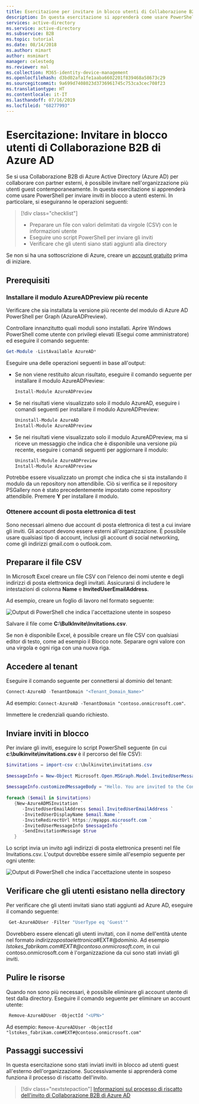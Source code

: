 ```yaml
---
title: Esercitazione per invitare in blocco utenti di Collaborazione B2B - Azure Active Directory | Microsoft Docs
description: In questa esercitazione si apprenderà come usare PowerShell e un file CSV per inviare inviti in blocco a utenti esterni di Collaborazione B2B di Azure AD.
services: active-directory
ms.service: active-directory
ms.subservice: B2B
ms.topic: tutorial
ms.date: 08/14/2018
ms.author: mimart
author: msmimart
manager: celestedg
ms.reviewer: mal
ms.collection: M365-identity-device-management
ms.openlocfilehash: d3bd02afa1fe1aaba6602201f839468a58673c29
ms.sourcegitcommit: 9a699d7408023d3736961745c753ca3cec708f23
ms.translationtype: HT
ms.contentlocale: it-IT
ms.lasthandoff: 07/16/2019
ms.locfileid: "68277993"
---
```

# <a name="tutorial-bulk-invite-azure-ad-b2b-collaboration-users"></a>Esercitazione: Invitare in blocco utenti di Collaborazione B2B di Azure AD

Se si usa Collaborazione B2B di Azure Active Directory (Azure AD) per collaborare con partner esterni, è possibile invitare nell'organizzazione più utenti guest contemporaneamente. In questa esercitazione si apprenderà come usare PowerShell per inviare inviti in blocco a utenti esterni. In particolare, si eseguiranno le operazioni seguenti:

> [!div class="checklist"]
> * Preparare un file con valori delimitati da virgole (CSV) con le informazioni utente
> * Eseguire uno script PowerShell per inviare gli inviti
> * Verificare che gli utenti siano stati aggiunti alla directory

Se non si ha una sottoscrizione di Azure, creare un [account gratuito](https://azure.microsoft.com/free/?WT.mc_id=A261C142F) prima di iniziare. 

## <a name="prerequisites"></a>Prerequisiti

### <a name="install-the-latest-azureadpreview-module"></a>Installare il modulo AzureADPreview più recente
Verificare che sia installata la versione più recente del modulo di Azure AD PowerShell per Graph (AzureADPreview). 

Controllare innanzitutto quali moduli sono installati. Aprire Windows PowerShell come utente con privilegi elevati (Esegui come amministratore) ed eseguire il comando seguente:
 
```powershell  
Get-Module -ListAvailable AzureAD*
```

Eseguire una delle operazioni seguenti in base all'output:

- Se non viene restituito alcun risultato, eseguire il comando seguente per installare il modulo AzureADPreview:
  
   ```powershell  
   Install-Module AzureADPreview
   ```
- Se nei risultati viene visualizzato solo il modulo AzureAD, eseguire i comandi seguenti per installare il modulo AzureADPreview: 

   ```powershell 
   Uninstall-Module AzureAD 
   Install-Module AzureADPreview 
   ```
- Se nei risultati viene visualizzato solo il modulo AzureADPreview, ma si riceve un messaggio che indica che è disponibile una versione più recente, eseguire i comandi seguenti per aggiornare il modulo: 

   ```powershell 
   Uninstall-Module AzureADPreview 
   Install-Module AzureADPreview 
  ```

Potrebbe essere visualizzato un prompt che indica che si sta installando il modulo da un repository non attendibile. Ciò si verifica se il repository PSGallery non è stato precedentemente impostato come repository attendibile. Premere **Y** per installare il modulo.

### <a name="get-test-email-accounts"></a>Ottenere account di posta elettronica di test

Sono necessari almeno due account di posta elettronica di test a cui inviare gli inviti. Gli account devono essere esterni all'organizzazione. È possibile usare qualsiasi tipo di account, inclusi gli account di social networking, come gli indirizzi gmail.com o outlook.com.

## <a name="prepare-the-csv-file"></a>Preparare il file CSV

In Microsoft Excel creare un file CSV con l'elenco dei nomi utente e degli indirizzi di posta elettronica degli invitati. Assicurarsi di includere le intestazioni di colonna **Name** e **InvitedUserEmailAddress**. 

Ad esempio, creare un foglio di lavoro nel formato seguente:


![Output di PowerShell che indica l'accettazione utente in sospeso](media/tutorial-bulk-invite/AddUsersExcel.png)

Salvare il file come **C:\BulkInvite\Invitations.csv**. 

Se non è disponibile Excel, è possibile creare un file CSV con qualsiasi editor di testo, come ad esempio il Blocco note. Separare ogni valore con una virgola e ogni riga con una nuova riga. 

## <a name="sign-in-to-your-tenant"></a>Accedere al tenant

Eseguire il comando seguente per connettersi al dominio del tenant:

```powershell
Connect-AzureAD -TenantDomain "<Tenant_Domain_Name>"
```
Ad esempio: `Connect-AzureAD -TenantDomain "contoso.onmicrosoft.com"`.

Immettere le credenziali quando richiesto.

## <a name="send-bulk-invitations"></a>Inviare inviti in blocco

Per inviare gli inviti, eseguire lo script PowerShell seguente (in cui **c:\bulkinvite\invitations.csv** è il percorso del file CSV): 

```powershell
$invitations = import-csv c:\bulkinvite\invitations.csv
   
$messageInfo = New-Object Microsoft.Open.MSGraph.Model.InvitedUserMessageInfo
   
$messageInfo.customizedMessageBody = "Hello. You are invited to the Contoso organization."
   
foreach ($email in $invitations) 
   {New-AzureADMSInvitation `
      -InvitedUserEmailAddress $email.InvitedUserEmailAddress `
      -InvitedUserDisplayName $email.Name `
      -InviteRedirectUrl https://myapps.microsoft.com `
      -InvitedUserMessageInfo $messageInfo `
      -SendInvitationMessage $true
   }
```
Lo script invia un invito agli indirizzi di posta elettronica presenti nel file Invitations.csv. L'output dovrebbe essere simile all'esempio seguente per ogni utente:

![Output di PowerShell che indica l'accettazione utente in sospeso](media/tutorial-bulk-invite/B2BBulkImport.png)

## <a name="verify-users-exist-in-the-directory"></a>Verificare che gli utenti esistano nella directory

Per verificare che gli utenti invitati siano stati aggiunti ad Azure AD, eseguire il comando seguente:
```powershell
 Get-AzureADUser -Filter "UserType eq 'Guest'"
```
Dovrebbero essere elencati gli utenti invitati, con il nome dell'entità utente nel formato *indirizzopostaelettronica*#EXT#\@*dominio*. Ad esempio *lstokes_fabrikam.com#EXT#\@contoso.onmicrosoft.com*, in cui contoso.onmicrosoft.com è l'organizzazione da cui sono stati inviati gli inviti.

## <a name="clean-up-resources"></a>Pulire le risorse

Quando non sono più necessari, è possibile eliminare gli account utente di test dalla directory. Eseguire il comando seguente per eliminare un account utente:

```powershell
 Remove-AzureADUser -ObjectId "<UPN>"
```
Ad esempio: `Remove-AzureADUser -ObjectId "lstokes_fabrikam.com#EXT#@contoso.onmicrosoft.com"`


## <a name="next-steps"></a>Passaggi successivi
In questa esercitazione sono stati inviati inviti in blocco ad utenti guest all'esterno dell'organizzazione. Successivamente si apprenderà come funziona il processo di riscatto dell'invito.

> [!div class="nextstepaction"]
> [Informazioni sul processo di riscatto dell'invito di Collaborazione B2B di Azure AD](redemption-experience.md)

